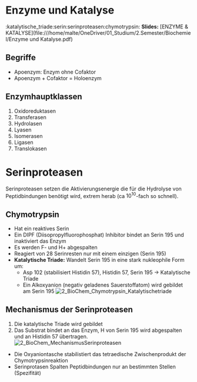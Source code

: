 # Enzyme und Katalyse
:katalytische_triade:serin:serinproteasen:chymotrypsin:
**Slides:** [ENZYME & KATALYSE](file:///home/malte/OneDriver/01_Studium/2.Semester/Biochemie I/Enzyme und Katalyse.pdf)

## Begriffe
- Apoenzym: Enzym ohne Cofaktor
- Apoenzym + Cofaktor = Holoenzym

## Enzymhauptklassen
1. Oxidoreduktasen
2. Transferasen
3. Hydrolasen
4. Lyasen
5. Isomerasen
6. Ligasen
7. Translokasen

# Serinproteasen
Serinproteasen setzen die Aktivierungsenergie die für die Hydrolyse
von Peptidbindungen benötigt wird, extrem herab (ca $10^{10}$-fach so schnell). 

## Chymotrypsin
- Hat ein reaktives Serin
- Ein DIPF (Diisopropylfluorophosphat) Inhibitor bindet an Serin 195 und inaktiviert das Enzym
- Es werden F- und H+ abgespalten
- Reagiert von 28 Serinresten nur mit einem einzigen (Serin 195)
- **Katalytische Triade:** Wandelt Serin 195 in eine stark nukleophile Form um:
	- Asp 102 (stabilisiert Histidin 57), Histidin 57, Serin 195 →  Katalytische Triade
	- Ein Alkoxyanion (negativ geladenes Sauerstoffatom) wird gebildet am Serin 195
![2_BioChem_Chymotrypsin_Katalytischetriade](/home/malte/01_Documents/Vimwiki_md/UNI/SCREENSHOTS/2_BioChem_Chymotrypsin_Katalytischetriade.png)

## Mechanismus der Serinproteasen
1. Die katalytische Triade wird gebildet
2. Das Substrat bindet an das Enzym, H von Serin 195 wird abgespalten und an Histidin 57 übertragen. 
![2_BioChem_MechanismusSerinproteasen](/home/malte/01_Documents/Vimwiki_md/UNI/SCREENSHOTS/2_BioChem_MechanismusSerinproteasen.png)

- Die Oxyaniontasche stabilistiert das tetraedische Zwischenprodukt der Chymotrypsinreaktion
- Serinprotasen Spalten Peptidbindungen nur an bestimmten Stellen (Spezifität)
